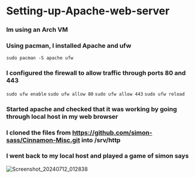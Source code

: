 # Setting-up-Apache-web-server

### Im using an Arch VM

### Using pacman, I installed Apache and ufw

```sudo pacman -S apache ufw```

### I configured the firewall to allow traffic through ports 80 and 443

```sudo ufw enable``` ```sudo ufw allow 80``` ```sudo ufw allow 443``` ```sudo ufw reload```

### Started apache and checked that it was working by going through local host in my web browser

### I cloned the files from https://github.com/simon-sass/Cinnamon-Misc.git into /srv/http

### I went back to my local host and played a game of simon says
![Screenshot_20240712_012838](https://github.com/user-attachments/assets/b8266f1d-d844-4e97-ae19-a09e70b16d65)
